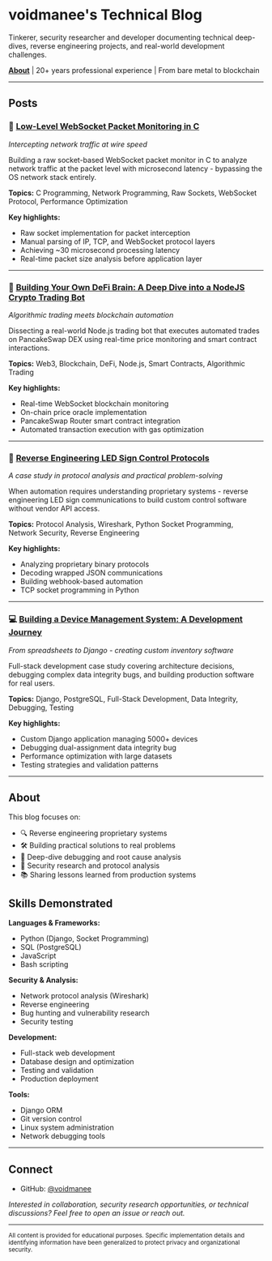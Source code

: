 # voidmanee's Technical Blog

Tinkerer, security researcher and developer documenting technical deep-dives, reverse engineering projects, and real-world development challenges.

**[About](about.md)** | 20+ years professional experience | From bare metal to blockchain

---

## Posts

### 🔌 [Low-Level WebSocket Packet Monitoring in C](websocket_monitoring_c.md)
*Intercepting network traffic at wire speed*

Building a raw socket-based WebSocket packet monitor in C to analyze network traffic at the packet level with microsecond latency - bypassing the OS network stack entirely.

**Topics:** C Programming, Network Programming, Raw Sockets, WebSocket Protocol, Performance Optimization

**Key highlights:**
- Raw socket implementation for packet interception
- Manual parsing of IP, TCP, and WebSocket protocol layers
- Achieving ~30 microsecond processing latency
- Real-time packet size analysis before application layer

---

### 🤖 [Building Your Own DeFi Brain: A Deep Dive into a NodeJS Crypto Trading Bot](defi_trading_bot.md)
*Algorithmic trading meets blockchain automation*

Dissecting a real-world Node.js trading bot that executes automated trades on PancakeSwap DEX using real-time price monitoring and smart contract interactions.

**Topics:** Web3, Blockchain, DeFi, Node.js, Smart Contracts, Algorithmic Trading

**Key highlights:**
- Real-time WebSocket blockchain monitoring
- On-chain price oracle implementation
- PancakeSwap Router smart contract integration
- Automated transaction execution with gas optimization

---

### 📡 [Reverse Engineering LED Sign Control Protocols](blog_post_led_signs.md)
*A case study in protocol analysis and practical problem-solving*

When automation requires understanding proprietary systems - reverse engineering LED sign communications to build custom control software without vendor API access.

**Topics:** Protocol Analysis, Wireshark, Python Socket Programming, Network Security, Reverse Engineering

**Key highlights:**
- Analyzing proprietary binary protocols
- Decoding wrapped JSON communications
- Building webhook-based automation
- TCP socket programming in Python

---

### 💻 [Building a Device Management System: A Development Journey](device_management_system_blog.md)
*From spreadsheets to Django - creating custom inventory software*

Full-stack development case study covering architecture decisions, debugging complex data integrity bugs, and building production software for real users.

**Topics:** Django, PostgreSQL, Full-Stack Development, Data Integrity, Debugging, Testing

**Key highlights:**
- Custom Django application managing 5000+ devices
- Debugging dual-assignment data integrity bug
- Performance optimization with large datasets
- Testing strategies and validation patterns

---

## About

This blog focuses on:
- 🔍 Reverse engineering proprietary systems
- 🛠️ Building practical solutions to real problems
- 🐛 Deep-dive debugging and root cause analysis
- 🔐 Security research and protocol analysis
- 📚 Sharing lessons learned from production systems

## Skills Demonstrated

**Languages & Frameworks:**
- Python (Django, Socket Programming)
- SQL (PostgreSQL)
- JavaScript
- Bash scripting

**Security & Analysis:**
- Network protocol analysis (Wireshark)
- Reverse engineering
- Bug hunting and vulnerability research
- Security testing

**Development:**
- Full-stack web development
- Database design and optimization
- Testing and validation
- Production deployment

**Tools:**
- Django ORM
- Git version control
- Linux system administration
- Network debugging tools

---

## Connect

- GitHub: [@voidmanee](https://github.com/voidmanee)

*Interested in collaboration, security research opportunities, or technical discussions? Feel free to open an issue or reach out.*

---

<sub>All content is provided for educational purposes. Specific implementation details and identifying information have been generalized to protect privacy and organizational security.</sub>
